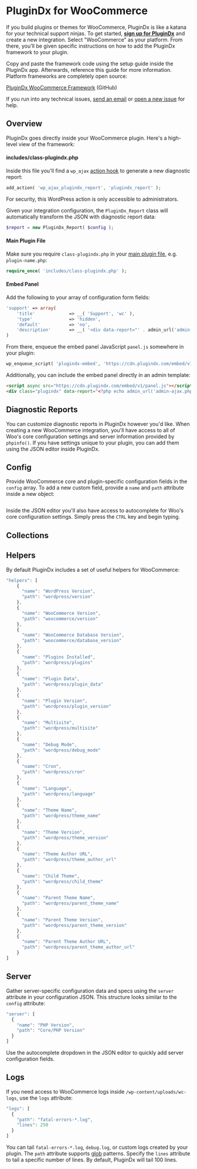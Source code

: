 # PluginDx for WooCommerce

If you build plugins or themes for WooCommerce, PluginDx is like a katana for your technical support ninjas. To get started, **[sign up for PluginDx](https://app.plugindx.com/register)** and create a new integration. Select "WooCommerce" as your platform. From there, you'll be given specific instructions on how to add the PluginDx framework to your plugin.

Copy and paste the framework code using the setup guide inside the PluginDx app. Afterwards, reference this guide for more information. Platform frameworks are completely open source:

[PluginDx WooCommerce Framework](https://github.com/plugindx/plugindx-wordpress) (GitHub)

If you run into any technical issues, [send an email](https://plugindx.com/contact) or [open a new issue](https://github.com/plugindx/plugindx-wordpress/issues/new) for help.

## Overview

PluginDx goes directly inside your WooCommerce plugin. Here's a high-level view of the framework:

#### includes/class-plugindx.php

Inside this file you'll find a `wp_ajax` [action hook](https://codex.wordpress.org/Plugin_API/Action_Reference/wp_ajax_\(action\)) to generate a new diagnostic report:

```php
add_action( 'wp_ajax_plugindx_report', 'plugindx_report' );
```

For security, this WordPress action is only accessible to administrators.

Given your integration configuration, the `PluginDx_Report` class will automatically transform the JSON with diagnostic report data:

```php
$report = new PluginDx_Report( $config );
```

#### Main Plugin File

Make sure you require `class-plugindx.php` in your [main plugin file](https://docs.woocommerce.com/document/create-a-plugin/#section-2), e.g. `plugin-name.php`:

```php
require_once( 'includes/class-plugindx.php' );
```

#### Embed Panel

Add the following to your array of configuration form fields:

```php
'support' => array(
    'title'             => __( 'Support', 'wc' ),
    'type'              => 'hidden',
    'default'           => 'no',
    'description'       => __( '<div data-report="' . admin_url('admin-ajax.php') . '"></div>', 'wc' ),
)
```

From there, enqueue the embed panel JavaScript `panel.js` somewhere in your plugin:

```php
wp_enqueue_script( 'plugindx-embed', 'https://cdn.plugindx.com/embed/v1/panel.js', array(), false, true );
```

Additionally, you can include the embed panel directly in an admin template:

```html
<script async src="https://cdn.plugindx.com/embed/v1/panel.js"></script>
<div class="plugindx" data-report="<?php echo admin_url('admin-ajax.php') ?>"></div>
```

## Diagnostic Reports

You can customize diagnostic reports in PluginDx however you'd like. When creating a new WooCommerce integration, you'll have access to all of Woo's core configuration settings and server information provided by `phpinfo()`. If you have settings unique to your plugin, you can add them using the JSON editor inside PluginDx.

## Config

Provide WooCommerce core and plugin-specific configuration fields in the `config` array. To add a new custom field, provide a `name` and `path` attribute inside a new object:

```javascript

```

Inside the JSON editor you'll also have access to autocomplete for Woo's core configuration settings. Simply press the `CTRL` key and begin typing.

## Collections

## Helpers

By default PluginDx includes a set of useful helpers for WooCommerce:

```javascript
"helpers": [
    {
      "name": "WordPress Version",
      "path": "wordpress/version"
    },
    {
      "name": "WooCommerce Version",
      "path": "woocommerce/version"
    },
    {
      "name": "WooCommerce Database Version",
      "path": "woocommerce/database_version"
    },
    {
      "name": "Plugins Installed",
      "path": "wordpress/plugins"
    },
    {
      "name": "Plugin Data",
      "path": "wordpress/plugin_data"
    },
    {
      "name": "Plugin Version",
      "path": "wordpress/plugin_version"
    },
    {
      "name": "Multisite",
      "path": "wordpress/multisite"
    },
    {
      "name": "Debug Mode",
      "path": "wordpress/debug_mode"
    },
    {
      "name": "Cron",
      "path": "wordpress/cron"
    },
    {
      "name": "Language",
      "path": "wordpress/language"
    },
    {
      "name": "Theme Name",
      "path": "wordpress/theme_name"
    },
    {
      "name": "Theme Version",
      "path": "wordpress/theme_version"
    },
    {
      "name": "Theme Author URL",
      "path": "wordpress/theme_author_url"
    },
    {
      "name": "Child Theme",
      "path": "wordpress/child_theme"
    },
    {
      "name": "Parent Theme Name",
      "path": "wordpress/parent_theme_name"
    },
    {
      "name": "Parent Theme Version",
      "path": "wordpress/parent_theme_version"
    },
    {
      "name": "Parent Theme Author URL",
      "path": "wordpress/parent_theme_author_url"
    }
]
```

## Server

Gather server-specific configuration data and specs using the `server` attribute in your configuration JSON. This structure looks similar to the `config` attribute:

```javascript
"server": [
  {
    "name": "PHP Version",
    "path": "Core/PHP Version"
  }
]
```

Use the autocomplete dropdown in the JSON editor to quickly add server configuration fields.

## Logs

If you need access to WooCommerce logs inside `/wp-content/uploads/wc-logs`, use the `logs` attribute:

```javascript
"logs": [
  {
    "path": "fatal-errors-*.log",
    "lines": 250
  }
]
```

You can tail `fatal-errors-*.log`, `debug.log`, or custom logs created by your plugin. The `path` attribute supports [glob](http://php.net/manual/en/function.glob.php) patterns. Specify the `lines` attribute to tail a specific number of lines. By default, PluginDx will tail 100 lines.